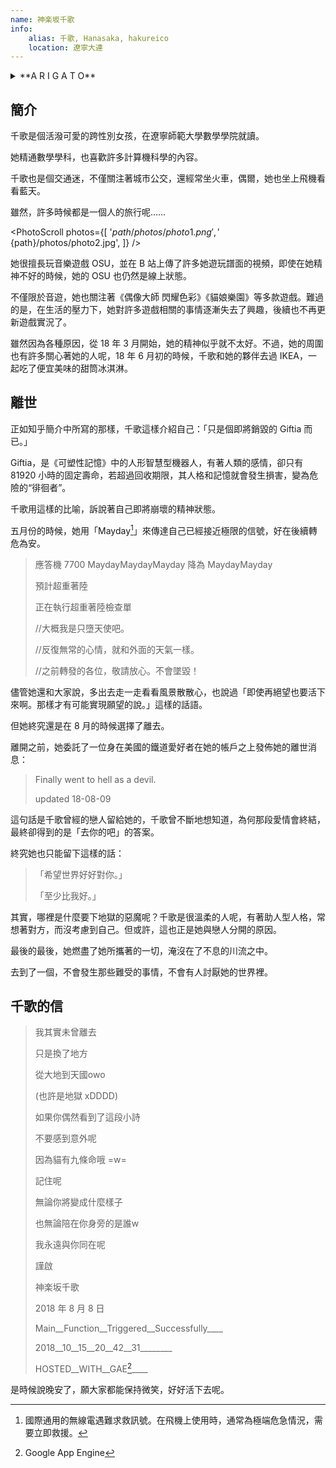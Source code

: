 ```yaml
---
name: 神楽坂千歌
info:
    alias: 千歌, Hanasaka, hakureico
    location: 遼寧大連
---
```


<details>
<summary>**A R I G A T O**</summary>
> こんなちいさな星座なのに
>
> 明明我只是一個如此渺小的星座
> 
> ココにいたこと 気付いてくれて
> 
> 存在於這裡 你卻能注意到
> 
> ありがとう
> 
> 謝謝你
</details>


## 簡介

千歌是個活潑可愛的跨性別女孩，在遼寧師範大學數學學院就讀。

她精通數學學科，也喜歡許多計算機科學的內容。

千歌也是個交通迷，不僅關注著城市公交，還經常坐火車，偶爾，她也坐上飛機看看藍天。

雖然，許多時候都是一個人的旅行呢……

<PhotoScroll photos={[
    '${path}/photos/photo1.png',
    '${path}/photos/photo2.jpg',
]} />

她很擅長玩音樂遊戲 OSU，並在 B 站上傳了許多她遊玩譜面的視頻，即使在她精神不好的時候，她的 OSU 也仍然是線上狀態。

不僅限於音遊，她也關注著《偶像大師 閃耀色彩》《貓娘樂園》等多款遊戲。難過的是，在生活的壓力下，她對許多遊戲相關的事情逐漸失去了興趣，後續也不再更新遊戲實況了。

雖然因為各種原因，從 18 年 3 月開始，她的精神似乎就不太好。不過，她的周圍也有許多關心著她的人呢，18 年 6 月初的時候，千歌和她的夥伴去過 IKEA，一起吃了便宜美味的甜筒冰淇淋。

## 離世

正如知乎簡介中所寫的那樣，千歌這樣介紹自己：「只是個即將銷毀的 Giftia 而已。」

Giftia，是《可塑性記憶》中的人形智慧型機器人，有著人類的感情，卻只有 81920 小時的固定壽命，若超過回收期限，其人格和記憶就會發生損害，變為危險的“徘徊者”。

千歌用這樣的比喻，訴說著自己即將崩壞的精神狀態。

五月份的時候，她用「Mayday[^1]」來傳達自己已經接近極限的信號，好在後續轉危為安。

> 應答機 7700 MaydayMaydayMayday 降為 MaydayMayday
> 
> 預計超重著陸
> 
> 正在執行超重著陸檢查單
> 
> //大概我是只墮天使吧。
> 
> //反復無常的心情，就和外面的天氣一樣。
> 
> //之前轉發的各位，敬請放心。不會墜毀！

儘管她還和大家說，多出去走一走看看風景散散心，也說過「即使再絕望也要活下來啊。那樣才有可能實現願望的說。」這樣的話語。

但她終究還是在 8 月的時候選擇了離去。

離開之前，她委託了一位身在美國的鐵道愛好者在她的帳戶之上發佈她的離世消息：

> Finally went to hell as a devil.
> 
> updated 18-08-09

這句話是千歌曾經的戀人留給她的，千歌曾不斷地想知道，為何那段愛情會終結，最終卻得到的是「去你的吧」的答案。

終究她也只能留下這樣的話：

> 「希望世界好好對你。」
>
> 「至少比我好。」

其實，哪裡是什麼要下地獄的惡魔呢？千歌是很溫柔的人呢，有著助人型人格，常想著對方，而沒考慮到自己。但或許，這也正是她與戀人分開的原因。

最後的最後，她燃盡了她所攜著的一切，淹沒在了不息的川流之中。

去到了一個，不會發生那些難受的事情，不會有人討厭她的世界裡。

## 千歌的信

> 我其實未曾離去
> 
> 只是換了地方
>
> 從大地到天國owo
>
> (也許是地獄 xDDDD)
>
> 如果你偶然看到了這段小詩
>
> 不要感到意外呢
>
> 因為貓有九條命哦 =w=
>
> 記住呢
>
> 無論你將變成什麼樣子
>
> 也無論陪在你身旁的是誰w
>
> 我永遠與你同在呢
>
> 謹啟
>
> 神楽坂千歌
> 
> 2018 年 8 月 8 日
> 
> Main__Function__Triggered__Successfully____
> 
> 2018__10__15__20__42__31________
> 
> HOSTED__WITH__GAE[^2]____ 

是時候說晚安了，願大家都能保持微笑，好好活下去呢。

[^1]: 國際通用的無線電遇難求救訊號。在飛機上使用時，通常為極端危急情況，需要立即救援。

[^2]: Google App Engine
